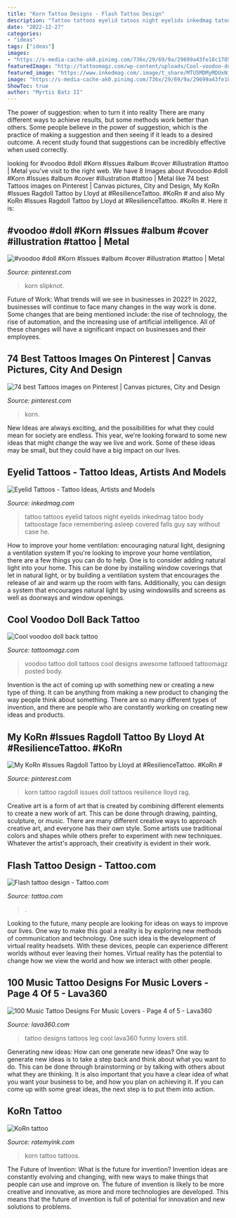 ```yaml
---
title: "Korn Tattoo Designs - Flash Tattoo Design"
description: "Tattoo tattoos eyelid tatoos night eyelids inkedmag tatoo body tattoostage face remembering asleep covered falls guy say without case he"
date: "2022-12-27"
categories:
- "ideas"
tags: ["ideas"]
images:
- "https://s-media-cache-ak0.pinimg.com/736x/29/69/9a/29699a43fe18c17053db089ef2f877ee.jpg"
featuredImage: "http://tattoomagz.com/wp-content/uploads/Cool-voodoo-doll-back-tattoo.jpg"
featured_image: "https://www.inkedmag.com/.image/t_share/MTU5MDMyMDUxNjExMDg0NDM3/goodnight.jpg"
image: "https://s-media-cache-ak0.pinimg.com/736x/29/69/9a/29699a43fe18c17053db089ef2f877ee.jpg"
ShowToc: true
author: "Myrtis Batz II"
---
```



The power of suggestion: when to turn it into reality
There are many different ways to achieve results, but some methods work better than others. Some people believe in the power of suggestion, which is the practice of making a suggestion and then seeing if it leads to a desired outcome. A recent study found that suggestions can be incredibly effective when used correctly.

	

		
looking for #voodoo #doll #Korn #Issues #album #cover #illustration #tattoo | Metal you've visit to the right web. We have 8 Images about #voodoo #doll #Korn #Issues #album #cover #illustration #tattoo | Metal like 74 best Tattoos images on Pinterest | Canvas pictures, City and Design, My KoRn #Issues Ragdoll Tattoo by Lloyd at #ResilienceTattoo. #KoRn # and also My KoRn #Issues Ragdoll Tattoo by Lloyd at #ResilienceTattoo. #KoRn #. Here it is:
		
    
## #voodoo #doll #Korn #Issues #album #cover #illustration #tattoo | Metal

<img loading=lazy src="https://i.pinimg.com/736x/12/59/83/1259835be0cbd1a088c3c9105427b265--korn-voodoo-dolls.jpg" onerror="this.onerror=null;this.src='https://tse1.mm.bing.net/th?id=OIP.1FTqoCnS01BHrjG6Wrb7MgHaFN&amp;pid=15.1';" alt="#voodoo #doll #Korn #Issues #album #cover #illustration #tattoo | Metal">

_Source: pinterest.com_

>korn slipknot. 

	

Future of Work: What trends will we see in businesses in 2022?
In 2022, businesses will continue to face many changes in the way work is done. Some changes that are being mentioned include: the rise of technology, the rise of automation, and the increasing use of artificial intelligence. All of these changes will have a significant impact on businesses and their employees.

    
## 74 Best Tattoos Images On Pinterest | Canvas Pictures, City And Design

<img loading=lazy src="https://i.pinimg.com/736x/51/48/7b/51487b9cd559984f892fc19a844f3af9--korn-ink-tattoos.jpg" onerror="this.onerror=null;this.src='https://tse4.mm.bing.net/th?id=OIP.azUYLhBajvFHjTC5oQApEAHaJ4&amp;pid=15.1';" alt="74 best Tattoos images on Pinterest | Canvas pictures, City and Design">

_Source: pinterest.com_

>korn. 

	

New Ideas are always exciting, and the possibilities for what they could mean for society are endless. This year, we're looking forward to some new ideas that might change the way we live and work. Some of these ideas may be small, but they could have a big impact on our lives.

    
## Eyelid Tattoos - Tattoo Ideas, Artists And Models

<img loading=lazy src="https://www.inkedmag.com/.image/t_share/MTU5MDMyMDUxNjExMDg0NDM3/goodnight.jpg" onerror="this.onerror=null;this.src='https://tse3.mm.bing.net/th?id=OIP.zHBEY2-Phod6Cffz5Cu26AHaHa&amp;pid=15.1';" alt="Eyelid Tattoos - Tattoo Ideas, Artists and Models">

_Source: inkedmag.com_

>tattoo tattoos eyelid tatoos night eyelids inkedmag tatoo body tattoostage face remembering asleep covered falls guy say without case he. 

	

How to improve your home ventilation: encouraging natural light, designing a ventilation system
If you're looking to improve your home ventilation, there are a few things you can do to help. One is to consider adding natural light into your home. This can be done by installing window coverings that let in natural light, or by building a ventilation system that encourages the release of air and warm up the room with fans. Additionally, you can design a system that encourages natural light by using windowsills and screens as well as doorways and window openings.

    
## Cool Voodoo Doll Back Tattoo

<img loading=lazy src="http://tattoomagz.com/wp-content/uploads/Cool-voodoo-doll-back-tattoo.jpg" onerror="this.onerror=null;this.src='https://tse1.mm.bing.net/th?id=OIP.Jcr27BltHHH8BZMn5zIdzwHaEq&amp;pid=15.1';" alt="Cool voodoo doll back tattoo">

_Source: tattoomagz.com_

>voodoo tattoo doll tattoos cool designs awesome tattooed tattoomagz posted body. 

	

Invention is the act of coming up with something new or creating a new type of thing. It can be anything from making a new product to changing the way people think about something. There are so many different types of invention, and there are people who are constantly working on creating new ideas and products.

    
## My KoRn #Issues Ragdoll Tattoo By Lloyd At #ResilienceTattoo. #KoRn #

<img loading=lazy src="https://s-media-cache-ak0.pinimg.com/736x/29/69/9a/29699a43fe18c17053db089ef2f877ee.jpg" onerror="this.onerror=null;this.src='https://tse4.mm.bing.net/th?id=OIP.gMUvo2o7VoOckG62iYCBIAHaGL&amp;pid=15.1';" alt="My KoRn #Issues Ragdoll Tattoo by Lloyd at #ResilienceTattoo. #KoRn #">

_Source: pinterest.com_

>korn tattoo ragdoll issues doll tattoos resilience lloyd rag. 

	

Creative art is a form of art that is created by combining different elements to create a new work of art. This can be done through drawing, painting, sculpture, or music. There are many different creative ways to approach creative art, and everyone has their own style. Some artists use traditional colors and shapes while others prefer to experiment with new techniques. Whatever the artist's approach, their creativity is evident in their work.

    
## Flash Tattoo Design - Tattoo.com

<img loading=lazy src="https://www.tattoo.com/wp-content/uploads/files/field/image/Tattoo-design-of-flash-12330t.jpg" onerror="this.onerror=null;this.src='https://tse1.mm.bing.net/th?id=OIP.u-l8UxSr1gVeB_DkSfCXRwHaFi&amp;pid=15.1';" alt="Flash tattoo design - Tattoo.com">

_Source: tattoo.com_

>. 

	

Looking to the future, many people are looking for ideas on ways to improve our lives. One way to make this goal a reality is by exploring new methods of communication and technology. One such idea is the development of virtual reality headsets. With these devices, people can experience different worlds without ever leaving their homes. Virtual reality has the potential to change how we view the world and how we interact with other people.

    
## 100 Music Tattoo Designs For Music Lovers - Page 4 Of 5 - Lava360

<img loading=lazy src="http://lava360.com/wp-content/uploads/2016/01/music-tattoo-designs-22.jpg" onerror="this.onerror=null;this.src='https://tse2.mm.bing.net/th?id=OIP.qmTfcAxs_eg_ml8HqDaCnAHaLM&amp;pid=15.1';" alt="100 Music Tattoo Designs For Music Lovers - Page 4 of 5 - Lava360">

_Source: lava360.com_

>tattoo designs tattoos leg cool lava360 funny lovers still. 

	

Generating new ideas: How can one generate new ideas?
One way to generate new ideas is to take a step back and think about what you want to do. This can be done through brainstorming or by talking with others about what they are thinking. It is also important that you have a clear idea of what you want your business to be, and how you plan on achieving it. If you can come up with some great ideas, the next step is to put them into action.

    
## KoRn Tattoo

<img loading=lazy src="http://static.ratemyink.com/images/ul/152/KoRn-tattoo-152626.jpeg" onerror="this.onerror=null;this.src='https://tse4.mm.bing.net/th?id=OIP.aBoHGyQbVzX2PaqPLiGahQHaHa&amp;pid=15.1';" alt="KoRn tattoo">

_Source: ratemyink.com_

>korn tattoo tattoos. 

	

The Future of Invention: What is the future for invention?
Invention ideas are constantly evolving and changing, with new ways to make things that people can use and improve on. The future of invention is likely to be more creative and innovative, as more and more technologies are developed. This means that the future of invention is full of potential for innovation and new solutions to problems.

